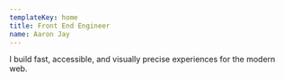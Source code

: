 ```yaml
---
templateKey: home
title: Front End Engineer
name: Aaron Jay
---
```

I build fast, accessible, and visually precise experiences for the modern web.